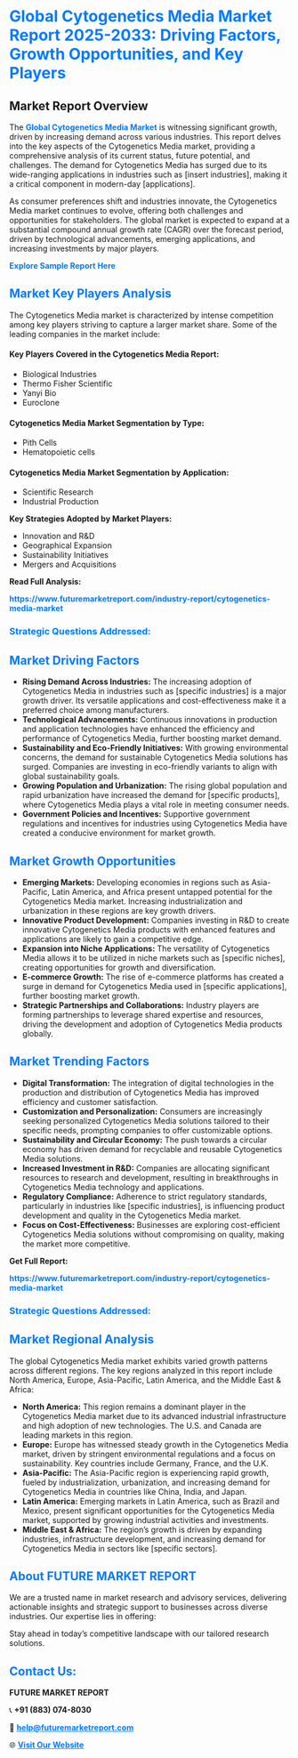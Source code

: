 <h1 style="color: #007BFF;">Global Cytogenetics Media Market Report 2025-2033: Driving Factors, Growth Opportunities, and Key Players</h1>

<section id="overview">
<h2>Market Report Overview</h2>
<p>The <a href="https://www.futuremarketreport.com/industry-report/cytogenetics-media-market" style="color: #007BFF; text-decoration: none;"><strong>Global Cytogenetics Media Market</strong></a> is witnessing significant growth, driven by increasing demand across various industries. This report delves into the key aspects of the Cytogenetics Media market, providing a comprehensive analysis of its current status, future potential, and challenges. The demand for Cytogenetics Media has surged due to its wide-ranging applications in industries such as [insert industries], making it a critical component in modern-day [applications].</p>
<p>As consumer preferences shift and industries innovate, the Cytogenetics Media market continues to evolve, offering both challenges and opportunities for stakeholders. The global market is expected to expand at a substantial compound annual growth rate (CAGR) over the forecast period, driven by technological advancements, emerging applications, and increasing investments by major players.</p>
</section>

<section id="overview">
<p><a href="https://www.futuremarketreport.com/request-sample/reportId=90537" style="color: #007BFF; text-decoration: none;"><strong>Explore Sample Report Here</strong></a></p>
</section>

<section id="key-players">
<h2 style="color: #007BFF;">Market Key Players Analysis</h2>
<p>The Cytogenetics Media market is characterized by intense competition among key players striving to capture a larger market share. Some of the leading companies in the market include:</p>
<h4>Key Players Covered in the Cytogenetics Media Report:</h4>
<ul><li>Biological Industries</li><li>Thermo Fisher Scientific</li><li>Yanyi Bio</li><li>Euroclone</li></ul>
<h4>Cytogenetics Media Market Segmentation by Type:</h4>
<ul><li>Pith Cells</li><li>Hematopoietic cells</li></ul>

<h4>Cytogenetics Media Market Segmentation by Application:</h4>
<ul><li>Scientific Research</li><li>Industrial Production</li></ul>
<p><strong>Key Strategies Adopted by Market Players:</strong></p>
<ul>
<li>Innovation and R&D</li>
<li>Geographical Expansion</li>
<li>Sustainability Initiatives</li>
<li>Mergers and Acquisitions</li>
</ul>
</section>

<section>
<p><strong>Read Full Analysis: </strong></p><a href="https://www.futuremarketreport.com/industry-report/cytogenetics-media-market" style="color: #007BFF; text-decoration: none;"><strong>https://www.futuremarketreport.com/industry-report/cytogenetics-media-market</strong></a>
<h3 style="color: #007BFF;">Strategic Questions Addressed:</h3>
</section>

<section id="driving-factors">
<h2 style="color: #007BFF;">Market Driving Factors</h2>
<ul>
<li><strong>Rising Demand Across Industries:</strong> The increasing adoption of Cytogenetics Media in industries such as [specific industries] is a major growth driver. Its versatile applications and cost-effectiveness make it a preferred choice among manufacturers.</li>
<li><strong>Technological Advancements:</strong> Continuous innovations in production and application technologies have enhanced the efficiency and performance of Cytogenetics Media, further boosting market demand.</li>
<li><strong>Sustainability and Eco-Friendly Initiatives:</strong> With growing environmental concerns, the demand for sustainable Cytogenetics Media solutions has surged. Companies are investing in eco-friendly variants to align with global sustainability goals.</li>
<li><strong>Growing Population and Urbanization:</strong> The rising global population and rapid urbanization have increased the demand for [specific products], where Cytogenetics Media plays a vital role in meeting consumer needs.</li>
<li><strong>Government Policies and Incentives:</strong> Supportive government regulations and incentives for industries using Cytogenetics Media have created a conducive environment for market growth.</li>
</ul>
</section>

<section id="growth-opportunities">
<h2 style="color: #007BFF;">Market Growth Opportunities</h2>
<ul>
<li><strong>Emerging Markets:</strong> Developing economies in regions such as Asia-Pacific, Latin America, and Africa present untapped potential for the Cytogenetics Media market. Increasing industrialization and urbanization in these regions are key growth drivers.</li>
<li><strong>Innovative Product Development:</strong> Companies investing in R&D to create innovative Cytogenetics Media products with enhanced features and applications are likely to gain a competitive edge.</li>
<li><strong>Expansion into Niche Applications:</strong> The versatility of Cytogenetics Media allows it to be utilized in niche markets such as [specific niches], creating opportunities for growth and diversification.</li>
<li><strong>E-commerce Growth:</strong> The rise of e-commerce platforms has created a surge in demand for Cytogenetics Media used in [specific applications], further boosting market growth.</li>
<li><strong>Strategic Partnerships and Collaborations:</strong> Industry players are forming partnerships to leverage shared expertise and resources, driving the development and adoption of Cytogenetics Media products globally.</li>
</ul>
</section>

<section id="trending-factors">
<h2 style="color: #007BFF;">Market Trending Factors</h2>
<ul>
<li><strong>Digital Transformation:</strong> The integration of digital technologies in the production and distribution of Cytogenetics Media has improved efficiency and customer satisfaction.</li>
<li><strong>Customization and Personalization:</strong> Consumers are increasingly seeking personalized Cytogenetics Media solutions tailored to their specific needs, prompting companies to offer customizable options.</li>
<li><strong>Sustainability and Circular Economy:</strong> The push towards a circular economy has driven demand for recyclable and reusable Cytogenetics Media solutions.</li>
<li><strong>Increased Investment in R&D:</strong> Companies are allocating significant resources to research and development, resulting in breakthroughs in Cytogenetics Media technology and applications.</li>
<li><strong>Regulatory Compliance:</strong> Adherence to strict regulatory standards, particularly in industries like [specific industries], is influencing product development and quality in the Cytogenetics Media market.</li>
<li><strong>Focus on Cost-Effectiveness:</strong> Businesses are exploring cost-efficient Cytogenetics Media solutions without compromising on quality, making the market more competitive.</li>
</ul>
</section>

<section>
<p><strong>Get Full Report: </strong></p><a href="https://www.futuremarketreport.com/industry-report/cytogenetics-media-market" style="color: #007BFF; text-decoration: none;"><strong>https://www.futuremarketreport.com/industry-report/cytogenetics-media-market</strong></a>
<h3 style="color: #007BFF;">Strategic Questions Addressed:</h3>
</section>


<section id="regional-analysis">
<h2 style="color: #007BFF;">Market Regional Analysis</h2>
<p>The global Cytogenetics Media market exhibits varied growth patterns across different regions. The key regions analyzed in this report include North America, Europe, Asia-Pacific, Latin America, and the Middle East & Africa:</p>
<ul>
<li><strong>North America:</strong> This region remains a dominant player in the Cytogenetics Media market due to its advanced industrial infrastructure and high adoption of new technologies. The U.S. and Canada are leading markets in this region.</li>
<li><strong>Europe:</strong> Europe has witnessed steady growth in the Cytogenetics Media market, driven by stringent environmental regulations and a focus on sustainability. Key countries include Germany, France, and the U.K.</li>
<li><strong>Asia-Pacific:</strong> The Asia-Pacific region is experiencing rapid growth, fueled by industrialization, urbanization, and increasing demand for Cytogenetics Media in countries like China, India, and Japan.</li>
<li><strong>Latin America:</strong> Emerging markets in Latin America, such as Brazil and Mexico, present significant opportunities for the Cytogenetics Media market, supported by growing industrial activities and investments.</li>
<li><strong>Middle East & Africa:</strong> The region’s growth is driven by expanding industries, infrastructure development, and increasing demand for Cytogenetics Media in sectors like [specific sectors].</li>
</ul>
</section>

<footer>
<h2 style="color: #007BFF;">About FUTURE MARKET REPORT</h2>
<p>We are a trusted name in market research and advisory services, delivering actionable insights and strategic support to businesses across diverse industries. Our expertise lies in offering:</p>

<p>Stay ahead in today’s competitive landscape with our tailored research solutions.</p>

<h2 style="color: #007BFF;">Contact Us:</h2>
<p><strong>FUTURE MARKET REPORT</strong></p>
<p>📞 <strong>+91 (883) 074-8030</strong></p>
<p>📧 <strong><a href="mailto:help@futuremarketreport.com" style="color: #007BFF;">help@futuremarketreport.com</a></strong></p>
<p>🌐 <strong><a href="https://www.futuremarketreport.com/" style="color: #007BFF;">Visit Our Website</a></strong></p>
</footer>